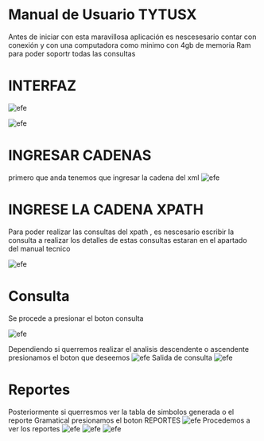 # Manual de Usuario TYTUSX
Antes de iniciar con esta maravillosa aplicación es nescesesario contar con conexión y con una computadora como minimo con 4gb de memoria Ram para poder soportr todas las consultas 
# INTERFAZ
 ![efe](https://github.com/Juandi22001/TestingCompi2/blob/main/1.jpg?raw=true)
 
 ![efe](https://github.com/Juandi22001/TestingCompi2/blob/main/2.jpg?raw=true)

 # INGRESAR CADENAS
primero que anda tenemos que ingresar la cadena del xml
 ![efe](https://github.com/Juandi22001/TestingCompi2/blob/main/3.jpg?raw=true)

 # INGRESE LA CADENA XPATH
Para poder realizar las consultas del xpath , es nescesario escribir la consulta a realizar los detalles de estas consultas estaran en el apartado
del manual tecnico

 ![efe](https://github.com/Juandi22001/TestingCompi2/blob/main/4.jpg?raw=true)
# Consulta 
Se procede a presionar el boton consulta

 ![efe](https://github.com/Juandi22001/TestingCompi2/blob/main/5.jpg?raw=true)
 
Dependiendo si querremos realizar el analisis descendente o ascendente presionamos el boton que deseemos
 ![efe](https://github.com/Juandi22001/TestingCompi2/blob/main/66.jpg?raw=true)
 Salida de consulta
 ![efe](https://github.com/Juandi22001/TestingCompi2/blob/main/8.jpg?raw=true)
 # Reportes
Posteriormente si querresmos ver la tabla de simbolos generada o el reporte Gramatical presionamos el boton REPORTES
 ![efe](https://github.com/Juandi22001/TestingCompi2/blob/main/7.jpg?raw=true)
Procedemos a ver los reportes
 ![efe](https://github.com/Juandi22001/TestingCompi2/blob/main/10.jpg?raw=true)
  ![efe](https://github.com/Juandi22001/TestingCompi2/blob/main/11.jpg?raw=true)
  ![efe](https://github.com/Juandi22001/TestingCompi2/blob/main/12.jpg?raw=true)
 